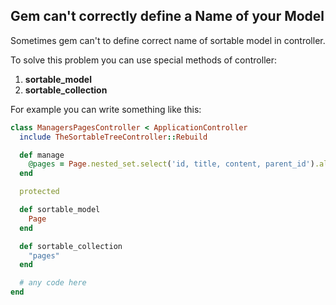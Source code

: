 ## Gem can't correctly define a Name of your Model

Sometimes gem can't to define correct name of sortable model in controller.

To solve this problem you can use special methods of controller:

1. **sortable_model**
2. **sortable_collection**

For example you can write something like this:

```ruby
class ManagersPagesController < ApplicationController
  include TheSortableTreeController::Rebuild

  def manage
    @pages = Page.nested_set.select('id, title, content, parent_id').all
  end

  protected

  def sortable_model
    Page
  end

  def sortable_collection
    "pages"
  end

  # any code here
end
```